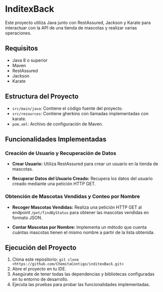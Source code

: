 # InditexBack

Este proyecto utiliza Java junto con RestAssured, Jackson y  Karate para interactuar con la API de una tienda de mascotas y realizar varias operaciones.

## Requisitos

- Java 8 o superior
- Maven
- RestAssured
- Jackson
- Karate

## Estructura del Proyecto

- `src/main/java`: Contiene el código fuente del proyecto.
- `src/resources`: Contiene gherkins con llamadas implementadas con karate.
- `pom.xml`: Archivo de configuración de Maven.

## Funcionalidades Implementadas

### Creación de Usuario y Recuperación de Datos

- **Crear Usuario:**
  Utiliza RestAssured para crear un usuario en la tienda de mascotas.

- **Recuperar Datos del Usuario Creado:**
  Recupera los datos del usuario creado mediante una petición HTTP GET.

### Obtención de Mascotas Vendidas y Conteo por Nombre

- **Recoger Mascotas Vendidas:**
  Realiza una petición HTTP GET al endpoint `/pet/findByStatus` para obtener las mascotas vendidas en formato JSON.

- **Contar Mascotas por Nombre:**
  Implementa un método que cuenta cuántas mascotas tienen el mismo nombre a partir de la lista obtenida.

## Ejecución del Proyecto

1. Clona este repositorio: `git clone <https://github.com/ChemitaContigo/inditexBack.git>`
2. Abre el proyecto en tu IDE.
3. Asegúrate de tener todas las dependencias y bibliotecas configuradas en tu entorno de desarrollo.
4. Ejecuta las pruebas para probar las funcionalidades implementadas.


